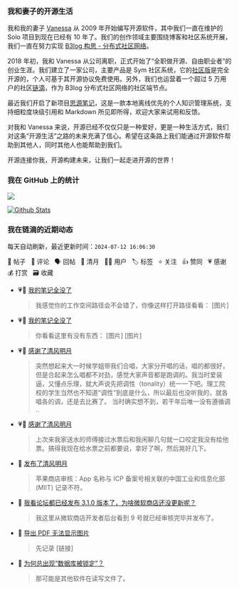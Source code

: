 ### 我和妻子的开源生活

我和我的妻子 [Vanessa](https://github.com/Vanessa219) 从 2009 年开始编写开源软件，其中我们一直在维护的 Solo 项目到现在已经有 10 年了。我们的创作领域主要围绕博客和社区系统开展，我们一直在努力实现 [B3log 构思 - 分布式社区网络](https://ld246.com/article/1546941897596)。

2018 年初，我和 Vanessa 从公司离职，正式开始了“全职做开源、自由职业者”的创业生涯。我们建立了一家公司，主要产品是 Sym 社区系统，它的[社区版](https://github.com/88250/symphony)是完全开源的，个人可基于其开源协议免费使用。另外，我们也运营着一个超过 5 万用户的社区[链滴](https://ld246.com)，作为 B3log 分布式社区网络的社区端节点。

最近我们开启了新项目[思源笔记](https://github.com/siyuan-note/siyuan)，这是一款本地离线优先的个人知识管理系统，支持细粒度块级引用和 Markdown 所见即所得，欢迎大家来试用和反馈。

对我和 Vanessa 来说，开源已经不仅仅只是一种爱好，更是一种生活方式，我们对这条“开源生活”之路的未来充满了信心。希望在这条路上我们能通过开源软件帮助到其他人，同时其他人也能帮助到我们。

开源连接你我，开源构建未来，让我们一起走进开源的世界！

### 我在 GitHub 上的统计

<a title="Hits" target="_blank" href="https://github.com/88250/88250"><img src="https://hits.b3log.org/88250/88250.svg"></a>

[![Github Stats](https://github-readme-stats.vercel.app/api?username=88250&theme=tokyonight&show_icons=true)](https://github.com/88250)

<!--events start -->

### 我在链滴的近期动态

每天自动刷新，最近更新时间：`2024-07-12 16:06:30`

📝 帖子 &nbsp; 💬 评论 &nbsp; 🗣 回帖 &nbsp; 🌙 清月 &nbsp; 👨‍💻 用户 &nbsp; 🏷️ 标签 &nbsp; ⭐️ 关注 &nbsp; 👍 赞同 &nbsp; 💗 感谢 &nbsp; 💰 打赏 &nbsp; 🗃 收藏

* 💗💬 [我的笔记全没了](https://ld246.com/article/1720706616058/comment/1720708196195#comments)

  > 我感觉你的工作空间路径会不会错了，你像这样打开路径看看： [图片]
* 💗💬 [我的笔记全没了](https://ld246.com/article/1720706616058/comment/1720707681588#comments)

  > 你看看这里有没有东西： [图片] [图片]
* 💗🌙 [感谢了清风明月](https://ld246.com/member/zxkmm/breezemoons/1720540192442)

  > 突然想起来大一时候学姐带我们合唱，大家分开唱的话，唱的都很好，但是合起来怎么唱都不对劲，感觉大家声音都是跑调的。我当时爱装逼，又懂点乐理，就大声说先把调性（tonality）统一一下吧。理工院校的学生当然也不知道“调性”到底是什么，所以最后也没听我的，就各唱各的调，还是去比赛了。 当时确实想不到，若干年后唯一没有遵循调 ..
* 💗🌙 [感谢了清风明月](https://ld246.com/member/zxkmm/breezemoons/1720581003469)

  > 上次来我家送水的师傅接过水票后和我闲聊几句就一口咬定我没有给他票。搞得我现在给水票之前都要说，拿好了啊，然后晃好几下。
* 🌙 [发布了清风明月](https://ld246.com/member/88250/breezemoons/1720713821319)

  > 苹果商店审核：App 名称与 ICP 备案号相关联的中国工业和信息化部 (MIIT) 记录不符。
* 💬 [我看论坛都已经发布 3.1.0 版本了，为啥微软商店还没更新呢？](https://ld246.com/article/1720665069272/comment/1720665443878#comments)

  > 我这里从微软商店开发者后台看到 9 号就已经审核完毕并发布了。
* 💬 [导出 PDF 无法显示图片](https://ld246.com/article/1720351021753/comment/1720663960505#comments)

  > 先记录 [链接]
* 💬 [为何总出现“数据库被锁定”？](https://ld246.com/article/1719138909768/comment/1720659672693#comments)

  > 那可能是其他软件在读写文件了。


<!--events end -->
